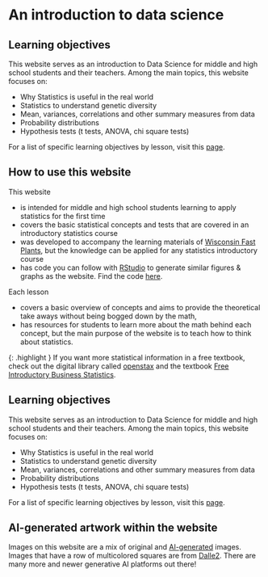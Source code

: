 # An introduction to data science

## Learning objectives

This website serves as an introduction to Data Science for middle and high school students and their teachers. Among the main topics, this website focuses on:

- Why Statistics is useful in the real world
- Statistics to understand genetic diversity
- Mean, variances, correlations and other summary measures from data
- Probability distributions
- Hypothesis tests (t tests, ANOVA, chi square tests)

For a list of specific learning objectives by lesson, visit this [page](https://benrushscience.github.io/learning-data-science//pages/learning-objectives.html).

## How to use this website

This website
- is intended for middle and high school students learning to apply statistics for the first time
- covers the basic statistical concepts and tests that are covered in an introductory statistics course
- was developed to accompany the learning materials of [Wisconsin Fast Plants](https://fastplants.org), but the knowledge can be applied for any statistics introductory course
- has code you can follow with [RStudio](https://posit.co/download/rstudio-desktop/) to generate similar figures & graphs as the website. Find the code [here](https://github.com/benrushscience/learning-data-science/blob/main/code/fast_plants_datawebsite_script.R). 

Each lesson 
- covers a basic overview of concepts and aims to provide the theoretical take aways without being bogged down by the math,
- has resources for students to learn more about the math behind each concept, but the main purpose of the website is to teach how to think about statistics. 

{: .highlight }
If you want more statistical information in a free textbook, check out the digital library called [openstax](https://openstax.org/) and the textbook [Free Introductory Business Statistics](https://openstax.org/details/books/introductory-business-statistics).

## Learning objectives

This website serves as an introduction to Data Science for middle and high school students and their teachers. Among the main topics, this website focuses on:

- Why Statistics is useful in the real world
- Statistics to understand genetic diversity
- Mean, variances, correlations and other summary measures from data
- Probability distributions
- Hypothesis tests (t tests, ANOVA, chi square tests)

For a list of specific learning objectives by lesson, visit this [page](https://benrushscience.github.io/learning-data-science//pages/learning-objectives.html).

## AI-generated artwork within the website
Images on this website are a mix of original and [AI-generated](https://www.mckinsey.com/featured-insights/mckinsey-explainers/what-is-generative-ai) images. Images that have a row of multicolored squares are from [Dalle2](https://openai.com/dall-e-2). There are many more and newer generative AI platforms out there!

